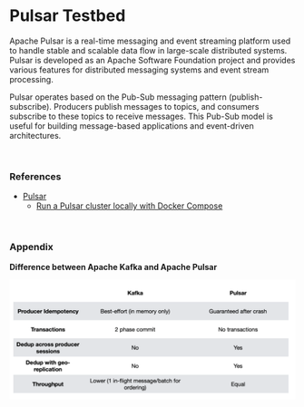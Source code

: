 # Pulsar Testbed

Apache Pulsar is a real-time messaging and event streaming platform used to handle stable and scalable data flow in large-scale distributed systems. Pulsar is developed as an Apache Software Foundation project and provides various features for distributed messaging systems and event stream processing.

Pulsar operates based on the Pub-Sub messaging pattern (publish-subscribe). Producers publish messages to topics, and consumers subscribe to these topics to receive messages. This Pub-Sub model is useful for building message-based applications and event-driven architectures.

<br>

### References

-   [Pulsar](https://pulsar.apache.org/)
    -   [Run a Pulsar cluster locally with Docker Compose](https://pulsar.apache.org/docs/next/getting-started-docker-compose/)

<br/>

### Appendix

**Difference between Apache Kafka and Apache Pulsar**

![image-diff-with-kafka](README.assets/diff-with-kafka.png)
